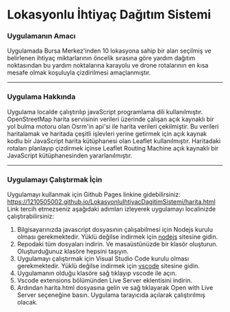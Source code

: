 # Lokasyonlu İhtiyaç Dağıtım Sistemi

### Uygulamanın Amacı

Uygulamada Bursa Merkez'inden 10 lokasyona sahip bir alan seçilmiş ve belirlenen ihtiyaç miktarlarının öncelik sırasına göre yardım dağıtım noktasından bu yardım noktalarına  karayolu ve drone rotalarının en kısa mesafe olmak koşuluyla çizdirilmesi amaçlanmıştır.

---

### Uygulama Hakkında

Uygulama localde çalıştırılıp javaScript programlama dili kullanılmıştır. OpenStreetMap harita servisinin verileri üzerinde çalışan açık kaynaklı bir yol bulma motoru olan Osrm'in api'si ile harita verileri çekilmiştir. Bu verileri haritalamak ve haritada çeşitli işlevleri yerine getirmek için açık kaynak kodlu bir JavaScript harita kütüphanesi olan Leaflet kullanılmıştır. Haritadaki rotaları planlayıp çizdirmek içinse Leaflet Routing Machine açık kaynaklı bir JavaScript kütüphanesinden yararlanılmıştır.


---

### Uygulamayı Çalıştırmak İçin

Uygulamayı kullanmak için Github Pages linkine gidebilirsiniz:
https://1210505002.github.io/LokasyonluIhtiyacDagitimSistemi/harita.html
<br>Link tercih etmezseniz aşağıdaki adımları izleyerek uygulamayı localinizde çalıştırabilirsiniz:<br>

1. Bilgisayarınızda javascript dosyasının çalışabilmesi için Nodejs kurulu olması gerekmektedir. Yüklü değilse indirmek için [nodejs](https://nodejs.org/en/download) sitesine gidin.
2. Repodaki tüm dosyaları indirin. Ve masaüstünüzde bir klasör oluşturun. Oluşturduğunuz klasöre hepsini taşıyın.
3. Uygulamayı çalıştırmak için  Visual Studio Code kurulu olması gerekmektedir. Yüklü değilse indirmek için [vscode](https://code.visualstudio.com/download) sitesine gidin.
4. Uygulamanın olduğu klasöre sağ tıklayıp vscode ile açın.
5. Vscode extensions bölümünden Live Server eklentisini indirin.
6. Ardından harita.html dosyasına gelin ve sağ tıklayarak Open with Live Server seçeneğine basın. Uygulama tarayıcıda açılarak çalıştırılmış olacak.

